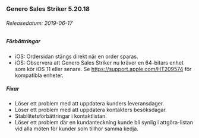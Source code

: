 
### Genero Sales Striker 5.20.18

###### Releasedatum: 2019-06-17

##### Förbättringar

* iOS: Ordersidan stängs direkt när en order sparas.
* iOS: Observera att Genero Sales Striker nu kräver en 64-bitars enhet som kör iOS 11 eller senare. Se https://support.apple.com/HT209574 för kompatibla enheter.

##### Fixar

* Löser ett problem med att uppdatera kunders leveransdager.
* Löser ett problem med att uppdatera kontakters besöksdagar.	
* Stabilitetsförbättringar i kontaktlistan.
* Löser ett problem där en kundanteckning kunde bli synlig i attgöra-listan vid alla möten för kunder som tillhör samma kedja.
